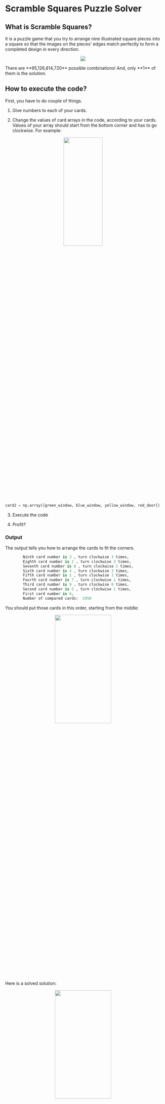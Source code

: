 # Scramble Squares Puzzle Solver
## What is Scramble Squares?

It is a puzzle game that you try to arrange nine illustrated square pieces into a square so that the images on the pieces' edges match perfectly to form a completed design in every direction.

<p align="center">
<img src="https://www.scramblesquares.com/wp-content/uploads/fish-anim.gif">
</p>
There are **95,126,814,720** possible combinations! And, only **1** of them is the solution.

## How to execute the code?

First, you have to do couple of things.
1. Give numbers to each of your cards.

2. Change the values of card arrays in the code, according to your cards. Values of your array should start from the bottom corner and has to go clockwise. For example:

<p align="center">

<img src="https://imgur.com/OopMgX0.png"  width="50%" height="30%">

</p>


```python
card2 = np.array([green_window, blue_window, yellow_window, red_door])       
```
 
3. Execute the code
  
4. Profit?

### Output

The output tells you how to arrange the cards to fit the corners.
```python
        Ninth card number is 3 , turn clockwise 3 times,
        Eighth card number is 1 , turn clockwise 3 times,
        Seventh card number is 8 , turn clockwise 2 times,
        Sixth card number is 4 , turn clockwise 3 times,
        Fifth card number is 2 , turn clockwise 1 times,
        Fourth card number is 7 , turn clockwise 1 times,
        Third card number is 9 , turn clockwise 0 times,
        Second card number is 5 , turn clockwise 1 times,
        First card number is 6,
        Number of compared cards:  5950
```
You should put those cards in this order, starting from the middle:
<p align="center">
<img src="https://imgur.com/yJgAY1b.png"  width="60%" height="30%">
</p>

Here is a solved solution:
<p align="center">
<img src="https://imgur.com/pj4JyN8.png"  width="60%" height="30%">
</p>

## Algorithm

The algorithm solves the problem with numbering the edges according to their color and shape. I gave different number values for different colors, and if the shape is house's door, it is a positive number, if it is house's window, it is a negative number.
<p align="center">
Red Door = 1
Red Window = -1
Green Door = 2
Green Window = -2
Blue Door = 3
Blue Window = -3
Yellow Door = 4
Yellow Window = -4
</p>
Here is an example in real life:

<p align="center">
<img src="https://imgur.com/OopMgX0.png"  width="50%" height="30%">
</p>

 So, if you put two card together and the sum of their corners values equal to 0, it means that these cards are matched.

My algorithm starts with giving a number for each cards and giving 4 values for their each edges. Then, it draws the first card from the deck and puts it in the center. After that, it puts the next card to the right of the first card, and sums their corners. If the sum is 0, it means they are matching and it draws the next card and checks if it matches with the second card. If it does, it moves to the fourth card, if it does not, it withdraws the third card and continues trying other cards. This algorithm starts from the center and adds cards counterclockwise as I already showed you:
<p align="center">
<img src="https://imgur.com/yJgAY1b.png"  width="60%" height="30%">
</p>

The algorithm does this until it finds the perfect solution that matches all cards and prints which order you should put your cards and how many times you should turn them clockwise.




